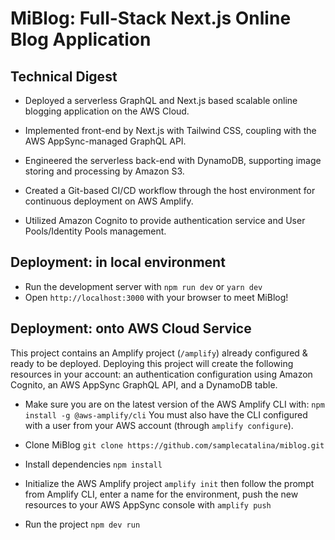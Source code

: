 # MiBlog: Full-Stack Next.js Online Blog Application

## Technical Digest
- Deployed a serverless GraphQL and Next.js based scalable online blogging application on the AWS Cloud.

- Implemented front-end by Next.js with Tailwind CSS, coupling with the AWS AppSync-managed GraphQL API.

- Engineered the serverless back-end with DynamoDB, supporting image storing and processing by Amazon S3.
- Created a Git-based CI/CD workflow through the host environment for continuous deployment on AWS Amplify.
- Utilized Amazon Cognito to provide authentication service and User Pools/Identity Pools management.

## Deployment: in local environment
- Run the development server with
`npm run dev` or `yarn dev`
- Open `http://localhost:3000` with your browser to meet MiBlog!

## Deployment: onto AWS Cloud Service 
This project contains an Amplify project (`/amplify`) already configured & ready to be deployed. Deploying this project will create the following resources in your account: an authentication configuration using Amazon Cognito, an AWS AppSync GraphQL API, and a DynamoDB table.

- Make sure you are on the latest version of the AWS Amplify CLI with:
`npm install -g @aws-amplify/cli`
You must also have the CLI configured with a user from your AWS account (through `amplify configure`). 

- Clone MiBlog
`git clone https://github.com/samplecatalina/miblog.git`

- Install dependencies
`npm install`

- Initialize the AWS Amplify project
`amplify init`
then follow the prompt from Amplify CLI, enter a name for the environment, push the new resources to your AWS AppSync console with
`amplify push`

- Run the project
`npm dev run`


